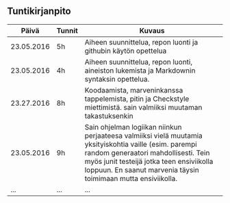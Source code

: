 ## Tuntikirjanpito
Päivä | Tunnit | Kuvaus
--------------- | ----- | ------
23.05.2016 | 5h | Aiheen suunnittelua, repon luonti ja githubin käytön opettelua
23.05.2016 | 4h | Aiheen suunnittelua, repon luonti, aineiston lukemista ja Markdownin syntaksin opettelua.
23.27.2016 | 8h | Koodaamista, marveninkanssa tappelemista, pitin ja Checkstyle miettimistä. sain valmiiksi muutaman takastuksenkin
23.05.2016 | 9h | Sain ohjelman logiikan niinkun perjaateesa valmiiksi vielä muutamia yksityiskohtia vaille (esim. parempi random generaatori mahdollisesti. Tein myös junit testeijä jotka teen ensiviikolla loppuun. En saanut marvenia täysin toimimaan mutta ensiviikolla.
... | ... | ...
